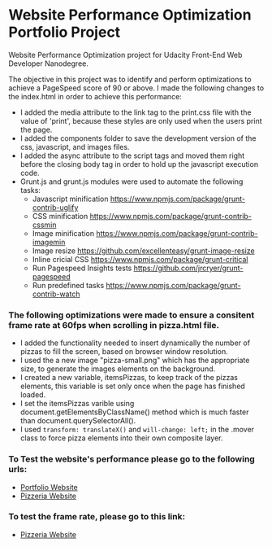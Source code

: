 # Website Performance Optimization Portfolio Project

Website Performance Optimization project for Udacity Front-End Web Developer Nanodegree.

The objective in this project was to identify and perform optimizations to achieve a PageSpeed score of 90 or above. I made the following changes to the index.html in order to achieve this performance:

* I added the media attribute to the link tag to the print.css file with the value of 'print', because these styles are only used when the users print the page.
* I added the components folder to save the development version of the css, javascript, and images files.
* I added the async attribute to the script tags and moved them right before the closing body tag in order to hold up the javascript execution code.
* Grunt.js and grunt.js modules were used to automate the following tasks:
  * Javascript minification https://www.npmjs.com/package/grunt-contrib-uglify
  * CSS minification https://www.npmjs.com/package/grunt-contrib-cssmin
  * Image minification https://www.npmjs.com/package/grunt-contrib-imagemin
  * Image resize https://github.com/excellenteasy/grunt-image-resize
  * Inline cricial CSS https://www.npmjs.com/package/grunt-critical
  * Run Pagespeed Insights tests https://github.com/jrcryer/grunt-pagespeed
  * Run predefined tasks https://www.npmjs.com/package/grunt-contrib-watch
  
### The following optimizations were made to ensure a consitent frame rate at 60fps when scrolling in pizza.html file.

* I added the functionality needed to insert dynamically the number of pizzas to fill the screen, based on browser window resolution.
* I used the a new image "pizza-small.png" which has the appropriate size, to generate the images elements on the background.
* I created a new variable, itemsPizzas, to keep track of the pizzas elements, this variable is set only once when the page has finished loaded.
* I set the itemsPizzas varible using document.getElementsByClassName() method which is much faster than document.querySelectorAll().
* I used `transform: translateX()` and `will-change: left;` in the .mover class to force pizza elements into their own composite layer.


### To Test the website's performance please go to the following urls:

* [Portfolio Website](https://developers.google.com/speed/pagespeed/insights/?url=http://luisfdonavarrete.github.io/frontend-nanodegree-website-optimization/) 
* [Pizzeria Website](https://developers.google.com/speed/pagespeed/insights/?url=http://luisfdonavarrete.github.io/frontend-nanodegree-website-optimization/views/pizza.html)

### To test the frame rate, please go to this link:
* [Pizzeria Website](http://luisfdonavarrete.github.io/frontend-nanodegree-website-optimization/views/pizza.html)

